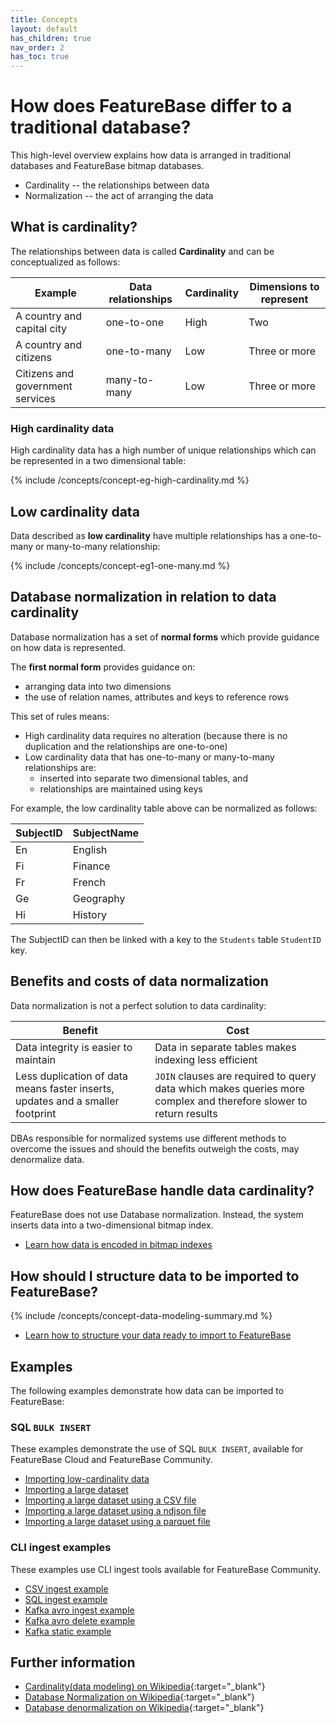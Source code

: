 ```yaml
---
title: Concepts
layout: default
has_children: true
nav_order: 2
has_toc: true
---
```

# How does FeatureBase differ to a traditional database?

This high-level overview explains how data is arranged in traditional databases and FeatureBase bitmap databases.

* Cardinality -- the relationships between data
* Normalization -- the act of arranging the data

## What is cardinality?

The relationships between data is called **Cardinality** and can be conceptualized as follows:

| Example | Data relationships | Cardinality | Dimensions to represent |
|---|---|---|---|
| A country and capital city | one-to-one | High | Two |
| A country and citizens | one-to-many | Low | Three or more |
| Citizens and government services | many-to-many | Low | Three or more |

### High cardinality data

High cardinality data has a high number of unique relationships which can be represented in a two dimensional table:

{% include /concepts/concept-eg-high-cardinality.md %}

## Low cardinality data

Data described as **low cardinality** have multiple relationships has a one-to-many or many-to-many relationship:

{% include /concepts/concept-eg1-one-many.md %}

## Database normalization in relation to data cardinality

Database normalization has a set of **normal forms** which provide guidance on how data is represented.

The **first normal form** provides guidance on:
* arranging data into two dimensions
* the use of relation names, attributes and keys to reference rows

This set of rules means:
* High cardinality data requires no alteration (because there is no duplication and the relationships are one-to-one)
* Low cardinality data that has one-to-many or many-to-many relationships are:
  * inserted into separate two dimensional tables, and
  * relationships are maintained using keys

For example, the low cardinality table above can be normalized as follows:

| SubjectID | SubjectName |
|---|---|
| En | English |
| Fi | Finance |
| Fr | French |
| Ge | Geography |
| Hi | History |

The SubjectID can then be linked with a key to the `Students` table `StudentID` key.

<!--Need a schema diagram for this relationship for better clarity-->

## Benefits and costs of data normalization

Data normalization is not a perfect solution to data cardinality:

| Benefit | Cost |
|---|---|
| Data integrity is easier to maintain | Data in separate tables makes indexing less efficient |
| Less duplication of data means faster inserts, updates and a smaller footprint | `JOIN` clauses are required to query data which makes queries more complex and therefore slower to return results |

DBAs responsible for normalized systems use different methods to overcome the issues and should the benefits outweigh the costs, may denormalize data.

## How does FeatureBase handle data cardinality?

FeatureBase does not use Database normalization. Instead, the system inserts data into a two-dimensional bitmap index.

* [Learn how data is encoded in bitmap indexes](/docs/concepts/concept-fb-bitmaps)

## How should I structure data to be imported to FeatureBase?

{% include /concepts/concept-data-modeling-summary.md %}

* [Learn how to structure your data ready to import to FeatureBase](/docs/concepts/overview-data-modeling)

## Examples

The following examples demonstrate how data can be imported to FeatureBase:

### SQL `BULK INSERT`

These examples demonstrate the use of SQL `BULK INSERT`, available for FeatureBase Cloud and FeatureBase Community.

* [Importing low-cardinality data](/docs/concepts/concept-eg-key-cardinality-low)
* [Importing a large dataset](/docs/concepts/concept-inest-eg-large-dataset)
* [Importing a large dataset using a CSV file](/docs/sql-guide/statements/statement-insert-bulk-csv-example)
* [Importing a large dataset using a ndjson file](/docs/sql-guide/statements/statement-insert-bulk-ndjson-example)
* [Importing a large dataset using a parquet file](/docs/sql-guide/statements/statement-insert-bulk-parquet-example)

### CLI ingest examples

These examples use CLI ingest tools available for FeatureBase Community.

* [CSV ingest example](/docs/community/com-ingest/com-ingest-example-csv)
* [SQL ingest example](/docs/community/com-ingest/com-ingest-example-sql)
* [Kafka avro ingest example](/docs/community/com-ingest/com-ingest-eg-kafka-avro)
* [Kafka avro delete example](/docs/community/com-ingest/com-ingest-eg-kafka-avro-delete)
* [Kafka static example](/docs/community/com-ingest/com-ingest-eg-kafka-static)



## Further information

* [Cardinality(data modeling) on Wikipedia](https://en.wikipedia.org/wiki/Cardinality_(data_modeling)){:target="_blank"}
* [Database Normalization on Wikipedia](https://en.wikipedia.org/wiki/Database_normalization){:target="_blank"}
* [Database denormalization on Wikipedia](https://en.wikipedia.org/wiki/Denormalization){:target="_blank"}
